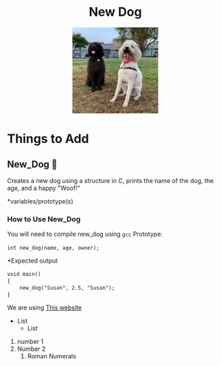 <h1 align="center">New Dog</h1>
<p align="center">
<img src="https://github.com/Vernon-444/Live_Coding/blob/main/Mastering_Reademe/dog.jpg" alt="Image of two cute dogs"
        width="200"
        height="200" />
</p>


# Things to Add

## New_Dog :dog:
Creates a new dog using a structure in C,
prints the name of the dog, the age, and a happy "Woof!"

*variables/prototype(s)
### How to Use New_Dog
You will need to compile new_dog using `gcc`
Prototype:

`int new_dog(name, age, owner);`



*Expected output

```
void main()
{
    new_dog("Susan", 2.5, "Susan");
}
```

We are using [This website](www.markdownlivepreview.com)

* List
    * List

1. number 1
1. Number 2
    1. Roman Numerals
    
